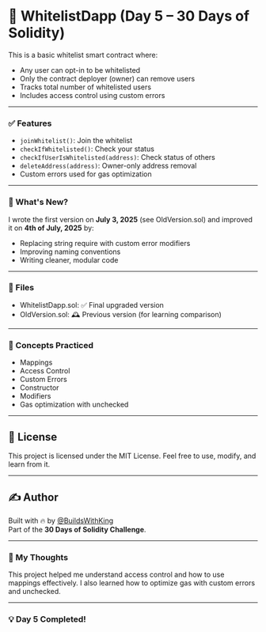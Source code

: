 # 🔐 WhitelistDapp (Day 5 – 30 Days of Solidity)

This is a basic whitelist smart contract where:
- Any user can opt-in to be whitelisted
- Only the contract deployer (owner) can remove users
- Tracks total number of whitelisted users
- Includes access control using custom errors

---

### ✅ Features
- `joinWhitelist()`: Join the whitelist
- `checkIfWhitelisted()`: Check your status
- `checkIfUserIsWhitelisted(address)`: Check status of others
- `deleteAddress(address)`: Owner-only address removal
- Custom errors used for gas optimization

---

### 🚀 What's New?
I wrote the first version on **July 3, 2025** (see OldVersion.sol) and improved it on **4th of July, 2025** by:
- Replacing string require with custom error modifiers
- Improving naming conventions
- Writing cleaner, modular code

---

### 📂 Files
- WhitelistDapp.sol: ✅ Final upgraded version
- OldVersion.sol: 🕰 Previous version (for learning comparison)

---

### 🧠 Concepts Practiced
- Mappings
- Access Control
- Custom Errors
- Constructor
- Modifiers
- Gas optimization with unchecked

---
## 📄 License

This project is licensed under the MIT License. Feel free to use, modify, and learn from it.

---

## ✍ Author

Built with 🔥 by [@BuildsWithKing](https://github.com/BuildsWithKing)  
Part of the **30 Days of Solidity Challenge**.

---
### 🧠 My Thoughts

This project helped me understand access control and how to use mappings effectively. I also learned how to optimize gas with custom errors and unchecked.

---

### 💡 Day 5 Completed!